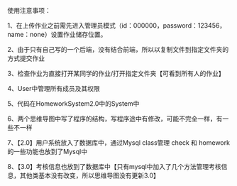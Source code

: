 使用注意事项：

1、在上传作业之前需先进入管理员模式（id：000000，password：123456，name：none）设置作业储存位置。

2、由于只有自己写的一个后端，没有结合前端，所以以复制文件到指定文件夹的方式提交作业

3、检查作业为直接打开某同学的作业/打开指定文件夹【可看到所有人的作业】

4、User中管理所有成员及其权限

5、代码在HomeworkSystem2.0中的System中

6、两个思维导图中写了程序的结构，写程序途中有修改，可能不完全一样，有一些不一样

7、【2.0】用户系统放入了数据库中，通过Mysql class管理 check 和 homework 的一些功能也放到了Mysql中

8、【3.0】考核信息也放到了数据库中【只有mysql中加入了几个方法管理考核信息，其他类基本没有改变，所以思维导图没有更新3.0】
